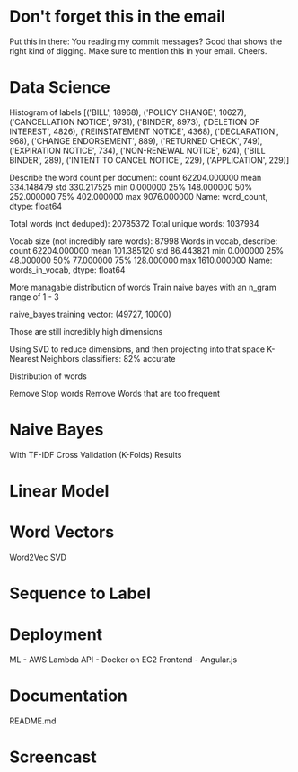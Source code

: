 # Don't forget this in the email
Put this in there: You reading my commit messages?
Good that shows the right kind of digging.
Make sure to mention this in your email.
Cheers.

# Data Science
Histogram of labels
[('BILL', 18968),
 ('POLICY CHANGE', 10627),
 ('CANCELLATION NOTICE', 9731),
 ('BINDER', 8973),
 ('DELETION OF INTEREST', 4826),
 ('REINSTATEMENT NOTICE', 4368),
 ('DECLARATION', 968),
 ('CHANGE ENDORSEMENT', 889),
 ('RETURNED CHECK', 749),
 ('EXPIRATION NOTICE', 734),
 ('NON-RENEWAL NOTICE', 624),
 ('BILL BINDER', 289),
 ('INTENT TO CANCEL NOTICE', 229),
 ('APPLICATION', 229)]


Describe the word count per document:
count    62204.000000
mean       334.148479
std        330.217525
min          0.000000
25%        148.000000
50%        252.000000
75%        402.000000
max       9076.000000
Name: word_count, dtype: float64

Total words (not deduped): 20785372
Total unique words: 1037934

Vocab size (not incredibly rare words): 87998
Words in vocab, describe:
count    62204.000000
mean       101.385120
std         86.443821
min          0.000000
25%         48.000000
50%         77.000000
75%        128.000000
max       1610.000000
Name: words_in_vocab, dtype: float64

More managable distribution of words
Train naive bayes with an n_gram range of 1 - 3


naive_bayes training vector:
(49727, 10000)

Those are still incredibly high dimensions

Using SVD to reduce dimensions, and then projecting into that space
K-Nearest Neighbors classifiers: 82% accurate

Distribution of words


Remove Stop words
Remove Words that are too frequent

# Naive Bayes
With TF-IDF
Cross Validation (K-Folds)
Results

# Linear Model

# Word Vectors
Word2Vec
SVD

# Sequence to Label

# Deployment
ML - AWS Lambda
API - Docker on EC2
Frontend - Angular.js

# Documentation
README.md

# Screencast

